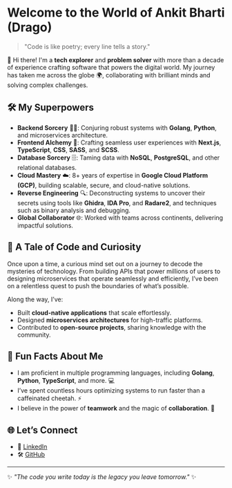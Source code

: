 # Welcome to the World of Ankit Bharti (Drago)

> "Code is like poetry; every line tells a story."

👋 Hi there! I'm a **tech explorer** and **problem solver** with more than a decade of experience crafting software that powers the digital world. My journey has taken me across the globe 🌍, collaborating with brilliant minds and solving complex challenges.

## 🛠️ My Superpowers

- **Backend Sorcery** 🧙‍♂️: Conjuring robust systems with **Golang**, **Python**, and microservices architecture.
- **Frontend Alchemy** 🧪: Crafting seamless user experiences with **Next.js**, **TypeScript**, **CSS**, **SASS**, and **SCSS**.
- **Database Sorcery** 🗄️: Taming data with **NoSQL**, **PostgreSQL**, and other relational databases.
- **Cloud Mastery** ☁️: 8+ years of expertise in **Google Cloud Platform (GCP)**, building scalable, secure, and cloud-native solutions.
- **Reverse Engineering** 🔍: Deconstructing systems to uncover their secrets using tools like **Ghidra**, **IDA Pro**, and **Radare2**, and techniques such as binary analysis and debugging.
- **Global Collaborator** 🌐: Worked with teams across continents, delivering impactful solutions.

## 🌟 A Tale of Code and Curiosity

Once upon a time, a curious mind set out on a journey to decode the mysteries of technology. From building APIs that power millions of users to designing microservices that operate seamlessly and efficiently, I’ve been on a relentless quest to push the boundaries of what’s possible.

Along the way, I’ve:

- Built **cloud-native applications** that scale effortlessly.
- Designed **microservices architectures** for high-traffic platforms.
- Contributed to **open-source projects**, sharing knowledge with the community.

## 🚀 Fun Facts About Me

- I am proficient in multiple programming languages, including **Golang**, **Python**, **TypeScript**, and more. 💻
- I’ve spent countless hours optimizing systems to run faster than a caffeinated cheetah. ⚡
- I believe in the power of **teamwork** and the magic of **collaboration**. 🤝

## 🌐 Let’s Connect

- 💼 [LinkedIn](https://linkedin.com/in/ankitbharti)
- 🛠️ [GitHub](https://github.com/anbha2)

---

✨ _"The code you write today is the legacy you leave tomorrow."_ ✨
